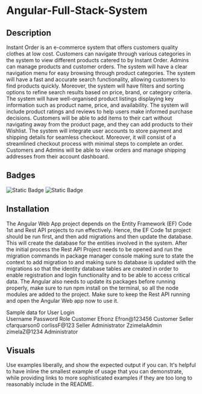 # Angular-Full-Stack-System



## Description
Instant Order is an e-commerce system that offers customers quality clothes at low cost. Customers can navigate through various categories in the system to view different products catered to by Instant Order. Admins can manage products and customer orders.
The system will have a clear navigation menu for easy browsing through product categories. The system will have a fast and accurate search functionality, allowing customers to find products quickly. Moreover, the system will have filters and sorting options to refine search results based on price, brand, or category criteria.
The system will have well-organised product listings displaying key information such as product name, price, and availability. The system will include product ratings and reviews to help users make informed purchase decisions. Customers will be able to add items to their cart without navigating away from the product page, and they can add products to their Wishlist.
The system will integrate user accounts to store payment and shipping details for seamless checkout. Moreover, it will consist of a streamlined checkout process with minimal steps to complete an order. Customers and Admins will be able to view orders and manage shipping addresses from their account dashboard.

## Badges
![Static Badge](https://img.shields.io/badge/Visual%20Studio-2022%20or%20later-green) ![Static Badge](https://img.shields.io/badge/.Net%20Framework-6.0-blue)

## Installation
The Angular Web App project depends on the Entity Framework (EF) Code 1st and Rest API projects to run effectively. Hence, the EF Code 1st project should be run first, and then add migrations and then update the database. This will create the database for the entities involved in the system. After the initial process the Rest API Project needs to be opened and run the migration commands in package manager console making sure to state the context to add migration to and making sure to database is updated with the migrations so that the identity database tables are created in order to enable registration and login functionality and to be able to access critical data. The Angular also needs to update its packages before running properly, make sure to run npm install on the terminal, so all the node modules are added to the project. Make sure to keep the Rest API running and open the Angular Web app now to use it.

Sample data for User Login		
	             Username	      Password	     Role
Customer	     Efronz	        Efron@123456	 Customer 
Seller	       cfarquarson0	  corlissF@123	 Seller
Administrator	 ZzimelaAdmin	  zimelaZ@1234	 Administrator


## Visuals
Use examples liberally, and show the expected output if you can. It's helpful to have inline the smallest example of usage that you can demonstrate, while providing links to more sophisticated examples if they are too long to reasonably include in the README.


